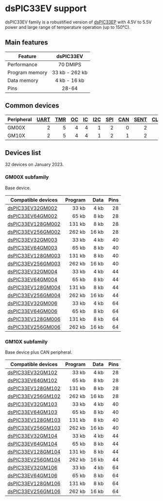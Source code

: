 # dsPIC33EV support

dsPIC33EV family is a robustified version of [dsPIC33EP](../dspic33ep/README.md) with
4.5V to 5.5V power and large range of temperature operation (up to 150°C).

## Main features

|Feature|dsPIC33EV|
|-------|:---:|
|Performance|70 DMIPS|
|Program memory|33 kb - 262 kb|
|Data memory|4 kb - 16 kb|
|Pins|28-64|

## Common devices

|Peripheral      |[UART][1]|[TMR][2] |[OC][3]  |[IC][4]  |[I2C][5] |[SPI][6] |[CAN][7] |[SENT][8]|[CLC][9] |[QEI][10] |[PWM][11] |[MCCP][12]|[SCCP][12]|
|:---------------|--------:|--------:|--------:|--------:|--------:|--------:|--------:|--------:|--------:|---------:|---------:|---------:|---------:|
|GM00X           |        2|        5|        4|        4|        1|        2|        0|        2|        0|         0|         3|         0|         0|
|GM10X           |        2|        5|        4|        4|        1|        2|        1|        2|        0|         0|         3|         0|         0|

[1]: ../../driver/uart
[2]: ../../driver/timer
[3]: ../../driver/oc
[4]: ../../driver/ic
[5]: ../../driver/i2c
[6]: ../../driver/spi
[7]: ../../driver/can
[8]: ../../driver/sent
[9]: ../../driver/clc
[10]: ../../driver/qei
[11]: ../../driver/pwm
[12]: ../../driver/mccp

## Devices list

32 devices on January 2023.

### GM00X subfamily

Base device.

|Compatible devices|Program|Data|Pins|
|---------|--:|--:|--:|
|[dsPIC33EV32GM002](http://microchip.com/wwwproducts/en/dsPIC33EV32GM002)  |  33 kb|   4 kb| 28|
|[dsPIC33EV64GM002](http://microchip.com/wwwproducts/en/dsPIC33EV64GM002)  |  65 kb|   8 kb| 28|
|[dsPIC33EV128GM002](http://microchip.com/wwwproducts/en/dsPIC33EV128GM002)| 131 kb|   8 kb| 28|
|[dsPIC33EV256GM002](http://microchip.com/wwwproducts/en/dsPIC33EV256GM002)| 262 kb|  16 kb| 28|
|[dsPIC33EV32GM003](http://microchip.com/wwwproducts/en/dsPIC33EV32GM003)  |  33 kb|   4 kb| 40|
|[dsPIC33EV64GM003](http://microchip.com/wwwproducts/en/dsPIC33EV64GM003)  |  65 kb|   8 kb| 40|
|[dsPIC33EV128GM003](http://microchip.com/wwwproducts/en/dsPIC33EV128GM003)| 131 kb|   8 kb| 40|
|[dsPIC33EV256GM003](http://microchip.com/wwwproducts/en/dsPIC33EV256GM003)| 262 kb|  16 kb| 40|
|[dsPIC33EV32GM004](http://microchip.com/wwwproducts/en/dsPIC33EV32GM004)  |  33 kb|   4 kb| 44|
|[dsPIC33EV64GM004](http://microchip.com/wwwproducts/en/dsPIC33EV64GM004)  |  65 kb|   8 kb| 44|
|[dsPIC33EV128GM004](http://microchip.com/wwwproducts/en/dsPIC33EV128GM004)| 131 kb|   8 kb| 44|
|[dsPIC33EV256GM004](http://microchip.com/wwwproducts/en/dsPIC33EV256GM004)| 262 kb|  16 kb| 44|
|[dsPIC33EV32GM006](http://microchip.com/wwwproducts/en/dsPIC33EV32GM006)  |  33 kb|   4 kb| 64|
|[dsPIC33EV64GM006](http://microchip.com/wwwproducts/en/dsPIC33EV64GM006)  |  65 kb|   8 kb| 64|
|[dsPIC33EV128GM006](http://microchip.com/wwwproducts/en/dsPIC33EV128GM006)| 131 kb|   8 kb| 64|
|[dsPIC33EV256GM006](http://microchip.com/wwwproducts/en/dsPIC33EV256GM006)| 262 kb|  16 kb| 64|


### GM10X subfamily

Base device plus CAN peripheral.

|Compatible devices|Program|Data|Pins|
|---------|--:|--:|--:|
|[dsPIC33EV32GM102](http://microchip.com/wwwproducts/en/dsPIC33EV32GM102)  |  33 kb|   4 kb| 28|
|[dsPIC33EV64GM102](http://microchip.com/wwwproducts/en/dsPIC33EV64GM102)  |  65 kb|   8 kb| 28|
|[dsPIC33EV128GM102](http://microchip.com/wwwproducts/en/dsPIC33EV128GM102)| 131 kb|   8 kb| 28|
|[dsPIC33EV256GM102](http://microchip.com/wwwproducts/en/dsPIC33EV256GM102)| 262 kb|  16 kb| 28|
|[dsPIC33EV32GM103](http://microchip.com/wwwproducts/en/dsPIC33EV32GM103)  |  33 kb|   4 kb| 40|
|[dsPIC33EV64GM103](http://microchip.com/wwwproducts/en/dsPIC33EV64GM103)  |  65 kb|   8 kb| 40|
|[dsPIC33EV128GM103](http://microchip.com/wwwproducts/en/dsPIC33EV128GM103)| 131 kb|   8 kb| 40|
|[dsPIC33EV256GM103](http://microchip.com/wwwproducts/en/dsPIC33EV256GM103)| 262 kb|  16 kb| 40|
|[dsPIC33EV32GM104](http://microchip.com/wwwproducts/en/dsPIC33EV32GM104)  |  33 kb|   4 kb| 44|
|[dsPIC33EV64GM104](http://microchip.com/wwwproducts/en/dsPIC33EV64GM104)  |  65 kb|   8 kb| 44|
|[dsPIC33EV128GM104](http://microchip.com/wwwproducts/en/dsPIC33EV128GM104)| 131 kb|   8 kb| 44|
|[dsPIC33EV256GM104](http://microchip.com/wwwproducts/en/dsPIC33EV256GM104)| 262 kb|  16 kb| 44|
|[dsPIC33EV32GM106](http://microchip.com/wwwproducts/en/dsPIC33EV32GM106)  |  33 kb|   4 kb| 64|
|[dsPIC33EV64GM106](http://microchip.com/wwwproducts/en/dsPIC33EV64GM106)  |  65 kb|   8 kb| 64|
|[dsPIC33EV128GM106](http://microchip.com/wwwproducts/en/dsPIC33EV128GM106)| 131 kb|   8 kb| 64|
|[dsPIC33EV256GM106](http://microchip.com/wwwproducts/en/dsPIC33EV256GM106)| 262 kb|  16 kb| 64|
